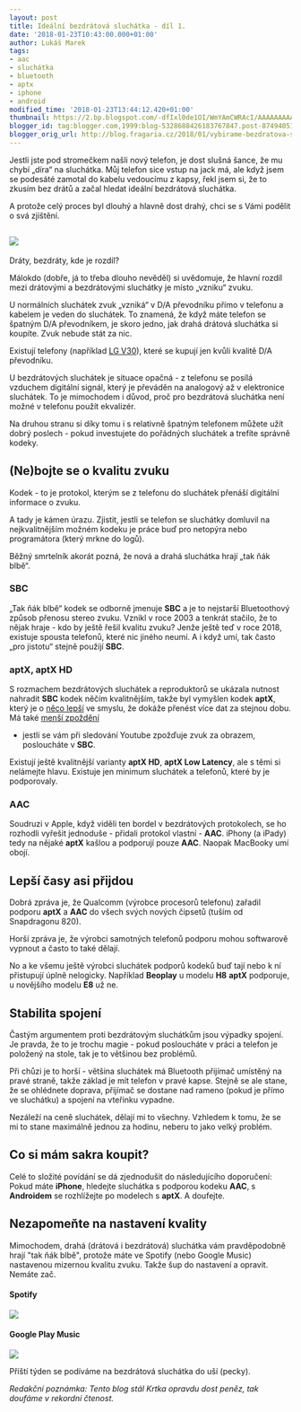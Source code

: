 ```yaml
---
layout: post
title: Ideální bezdrátová sluchátka - díl 1.
date: '2018-01-23T10:43:00.000+01:00'
author: Lukáš Marek
tags:
- aac
- sluchátka
- bluetooth
- aptx
- iphone
- android
modified_time: '2018-01-23T13:44:12.420+01:00'
thumbnail: https://2.bp.blogspot.com/-dfIxl0de1OI/WmYAmCWRAcI/AAAAAAAAA-4/A2WLvtXHnlos78sFiI8K04szO_ETtqdigCLcBGAs/s72-c/R0005251.JPG
blogger_id: tag:blogger.com,1999:blog-5328688426183767847.post-8749405181262035675
blogger_orig_url: http://blog.fragaria.cz/2018/01/vybirame-bezdratova-sluchatka-uvod.html
---
```


Jestli jste pod stromečkem našli nový telefon, je dost slušná šance, že
mu chybí „díra“ na sluchátka. Můj telefon sice vstup na jack má, ale
když jsem se podesáté zamotal do kabelu vedoucímu z kapsy, řekl jsem
si, že to zkusím bez drátů a začal hledat ideální bezdrátová
sluchátka.

A protože celý proces byl dlouhý a hlavně dost drahý, chci se s Vámi
podělit o svá
zjištění.

## [![](https://2.bp.blogspot.com/-dfIxl0de1OI/WmYAmCWRAcI/AAAAAAAAA-4/A2WLvtXHnlos78sFiI8K04szO_ETtqdigCLcBGAs/s640/R0005251.JPG)](https://2.bp.blogspot.com/-dfIxl0de1OI/WmYAmCWRAcI/AAAAAAAAA-4/A2WLvtXHnlos78sFiI8K04szO_ETtqdigCLcBGAs/s1600/R0005251.JPG)

Dráty, bezdráty, kde je rozdíl?

Málokdo (dobře, já to třeba dlouho nevěděl) si uvědomuje, že hlavní
rozdíl mezi drátovými a bezdrátovými sluchátky je místo „vzniku“
zvuku.

U normálních sluchátek zvuk „vzniká“ v D/A převodníku přímo v telefonu a
kabelem je veden do sluchátek. To znamená, že když máte telefon se
špatným D/A převodníkem, je skoro jedno, jak drahá drátová sluchátka
si koupíte. Zvuk nebude stát za nic.

Existují telefony (například [LG
V30](https://tech.ihned.cz/c1-66025270-test-lg-v30-zachranuje-povest-korejskeho-vyrobce-ma-chyby-ale-milovniky-hudby-nadchne)),
které se kupují jen kvůli kvalitě D/A převodníku.

U bezdrátových sluchátek je situace opačná - z telefonu se posílá
vzduchem digitální signál, který je převáděn na analogový až v
elektronice sluchátek.
To je mimochodem i důvod, proč pro bezdrátová sluchátka není možné v
telefonu použít ekvalizér.

Na druhou stranu si díky tomu i s relativně špatným telefonem můžete
užít dobrý poslech - pokud investujete do pořádných sluchátek a
trefíte správně kodeky.

## (Ne)bojte se o kvalitu zvuku

Kodek - to je protokol, kterým se z telefonu do sluchátek přenáší
digitální informace o zvuku.

A tady je kámen úrazu. Zjistit, jestli se telefon se sluchátky domluvil
na nejkvalitnějším možném kodeku je práce buď pro netopýra nebo
programátora (který mrkne do logů).

Běžný smrtelník akorát pozná, že nová a drahá sluchátka hrají „tak ňák
blbě“.

### SBC

„Tak ňák blbě“ kodek se odborně jmenuje **SBC** a je to nejstarší
Bluetoothový způsob přenosu stereo zvuku. Vznikl v roce 2003 a tenkrát
stačilo, že to nějak hraje - kdo by ještě řešil kvalitu zvuku? Jenže
ještě teď v roce 2018, existuje spousta telefonů, které nic jiného
neumí. A i když umí, tak často „pro jistotu“ stejně použijí **SBC**.

### aptX, aptX HD

S rozmachem bezdrátových sluchátek a reproduktorů se ukázala nutnost
nahradit **SBC** kodek něčím kvalitnějším, takže byl vymyšlen kodek
**aptX**, který je o [něco
lepší](https://www.lifewire.com/aptx-bluetooth-codec-4151667) ve
smyslu, že dokáže přenést více dat za stejnou dobu.
Má také [menší
zpoždění](https://www.rtings.com/headphones/learn/sbc-aptx-which-bluetooth-codec-is-the-best)
- jestli se vám při sledování Youtube zpožďuje zvuk za obrazem,
posloucháte v **SBC**.

Existují ještě kvalitnější varianty **aptX HD**, **aptX Low Latency**,
ale s těmi si nelámejte hlavu. Existuje jen minimum sluchátek a
telefonů, které by je podporovaly.

### AAC

Soudruzi v Apple, když viděli ten bordel v bezdrátových protokolech, se
ho rozhodli vyřešit jednoduše - přidali protokol vlastní - **AAC**.
iPhony (a iPady) tedy na nějaké **aptX** kašlou a podporují pouze
**AAC**. Naopak MacBooky umí obojí.

## Lepší časy asi přijdou

Dobrá zpráva je, že Qualcomm (výrobce procesorů telefonu) zařadil
podporu **aptX** a **AAC** do všech svých nových čipsetů (tuším od
Snapdragonu 820).

Horší zpráva je, že výrobci samotných telefonů podporu mohou softwarově
vypnout a často to také dělají.

No a ke všemu ještě výrobci sluchátek podporů kodeků buď tají nebo k ní
přistupují úplně nelogicky. Například **Beoplay** u modelu **H8**
**aptX** podporuje, u novějšího modelu **E8** už ne.

## Stabilita spojení

Častým argumentem proti bezdrátovým sluchátkům jsou výpadky spojení. Je
pravda, že to je trochu magie - pokud posloucháte v práci a telefon je
položený na stole, tak je to většinou bez problémů.

Při chůzi je to horší - většina sluchátek má Bluetooth přijímač umístěný
na pravé straně, takže základ je mít telefon v pravé kapse. Stejně se
ale stane, že se ohlédnete doprava, přijímač se dostane nad rameno
(pokud je přímo ve sluchátku) a spojení na vteřinku vypadne.

Nezáleží na ceně sluchátek, dělají mi to všechny. Vzhledem k tomu, že se
mi to stane maximálně jednou za hodinu, neberu to jako velký problém.

## Co si mám sakra koupit?

Celé to složité povídání se dá zjednodušit do následujícího doporučení:
Pokud máte **iPhone**, hledejte sluchátka s podporou kodeku **AAC**, s
**Androidem** se rozhlížejte po modelech s **aptX**.
A doufejte.

## Nezapomeňte na nastavení kvality

Mimochodem, drahá (drátová i bezdrátová) sluchátka vám pravděpodobně
hrají "tak ňák blbě", protože máte ve Spotify (nebo Google Music)
nastavenou mizernou kvalitu zvuku. Takže šup do nastavení a opravit.
Nemáte
zač.

#### Spotify

[![](https://2.bp.blogspot.com/-SWMDcoHjijE/WmSF93W6T5I/AAAAAAAAA-k/X5lZgiLM6rITV0BmrnEFa3XD02FKZHtJQCLcBGAs/s400/Screenshot_20180121-125842.jpg)](https://2.bp.blogspot.com/-SWMDcoHjijE/WmSF93W6T5I/AAAAAAAAA-k/X5lZgiLM6rITV0BmrnEFa3XD02FKZHtJQCLcBGAs/s1600/Screenshot_20180121-125842.jpg)

#### Google Play Music

[![](https://1.bp.blogspot.com/-86ivIXCvyA0/WmSF9iET8MI/AAAAAAAAA-g/Ijw66DULphQwWv7VaeidqdAWKrlHAPmCgCLcBGAs/s400/Screenshot_20180121-130323.jpg)](https://1.bp.blogspot.com/-86ivIXCvyA0/WmSF9iET8MI/AAAAAAAAA-g/Ijw66DULphQwWv7VaeidqdAWKrlHAPmCgCLcBGAs/s1600/Screenshot_20180121-130323.jpg)

Příští týden se podíváme na bezdrátová sluchátka do uší (pecky).

*<span class="underline">Redakční poznámka:</span> Tento blog stál Krtka
opravdu dost peněz, tak doufáme v rekordní čtenost.*
